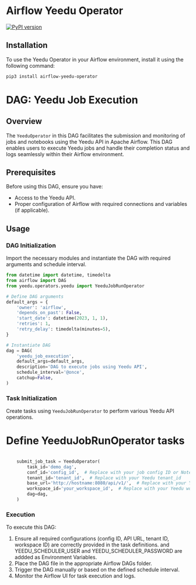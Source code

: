 # Airflow Yeedu Operator
[![PyPI version](https://badge.fury.io/py/airflow-yeedu-operator.png)](https://badge.fury.io/py/airflow-yeedu-operator)

## Installation

To use the Yeedu Operator in your Airflow environment, install it using the following command:

```bash
pip3 install airflow-yeedu-operator
```

# DAG: Yeedu Job Execution

## Overview

The `YeeduOperator` in this DAG facilitates the submission and monitoring of jobs and notebooks using the Yeedu API in Apache Airflow. This DAG enables users to execute Yeedu jobs and handle their completion status and logs seamlessly within their Airflow environment.

## Prerequisites

Before using this DAG, ensure you have:

- Access to the Yeedu API.
- Proper configuration of Airflow with required connections and variables (if applicable).

## Usage

### DAG Initialization

Import the necessary modules and instantiate the DAG with required arguments and schedule interval.

```python
from datetime import datetime, timedelta
from airflow import DAG
from yeedu.operators.yeedu import YeeduJobRunOperator

# Define DAG arguments
default_args = {
    'owner': 'airflow',
    'depends_on_past': False,
    'start_date': datetime(2023, 1, 1),
    'retries': 1,
    'retry_delay': timedelta(minutes=5),
}

# Instantiate DAG
dag = DAG(
    'yeedu_job_execution',
    default_args=default_args,
    description='DAG to execute jobs using Yeedu API',
    schedule_interval='@once',
    catchup=False,
)
```
### Task Initialization

Create tasks using `YeeduJobRunOperator` to perform various Yeedu API operations.
# Define YeeduJobRunOperator tasks

```python

    submit_job_task = YeeduOperator(
        task_id='demo_dag',
        conf_id='config_id',  # Replace with your job config ID or Notebook Config ID
        tenant_id='tenant_id',  # Replace with your Yeedu tenant_id
        base_url='http://hostname:8080/api/v1/',  # Replace with your Yeedu API URL
        workspace_id='your_workspace_id',  # Replace with your Yeedu workspace ID
        dag=dag,
    )

```
### Execution

To execute this DAG:

1. Ensure all required configurations (config ID, API URL, tenant ID, workspace ID) are correctly provided in the task definitions.
and YEEDU_SCHEDULER_USER and YEEDU_SCHEDULER_PASSWORD are addded as Environment Variables.
2. Place the DAG file in the appropriate Airflow DAGs folder.
3. Trigger the DAG manually or based on the defined schedule interval.
4. Monitor the Airflow UI for task execution and logs.


